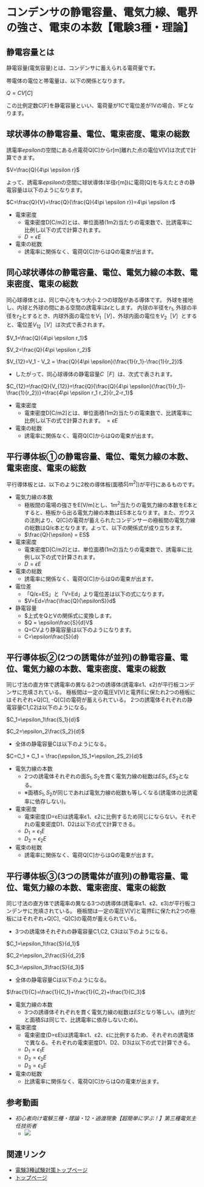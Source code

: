 # コンデンサの静電容量、電気力線、電界の強さ、電束の本数【電験3種・理論】

## 静電容量とは

静電容量(電気容量)とは、コンデンサに蓄えられる電荷量です。

帯電体の電位と帯電量は、以下の関係となります。

$Q=CV[C]$

この比例定数C[F]を静電容量といい、電荷量が1Cで電位差が1Vの場合、1Fとなります。

## 球状導体の静電容量、電位、電束密度、電束の総数

誘電率$epsilon$の空間にある点電荷Q[C]からr[m]離れた点の電位V[V]は次式で計算できます。

$V=\frac{Q}{4\pi \epsilon r}$

よって、誘電率$epsilon$の空間に球状導体(半径r[m])に電荷[Q]を与えたときの静電容量は以下のようになります。

$C=\frac{Q}{V}=\frac{Q}{\frac{Q}{4\pi \epsilon r}}=4\pi \epsilon r$

- 電束密度
    - 電束密度D[C/m2]とは、単位面積(1m2)当たりの電束数で、比誘電率に比例し以下の式で計算されます。
    - $D=\epsilon E$
- 電束の総数
    - 誘電率に関係なく、電荷Q[C]からはQの電束が出ます。

## 同心球状導体の静電容量、電位、電気力線の本数、電束密度、電束の総数

同心球導体とは、同じ中心をもつ大小２つの球殻がある導体です。
外球を接地し、内球と外球の間にある空間の誘電率は$\epsilon$とします。
内球の半径を$r_1$, 外球の半径を$r_2$とするとき、内球外面の電位を$V_1［V］$、外球内面の電位を$V_2［V］$とすると、電位差$V_{12}［V］$は次式で表されます。

$V_1=\frac{Q}{4\pi \epsilon r_1}$

$V_2=\frac{Q}{4\pi \epsilon r_2}$

$V_{12}=V_1 - V_2 = \frac{Q}{4\pi \epsilon}(\frac{1}{r_1}-\frac{1}{r_2})$

- したがって、同心球導体の静電容量$C［F］$は、次式で表されます。

$C_{12}=\frac{Q}{V_{12}}=\frac{Q}{\frac{Q}{4\pi \epsilon}(\frac{1}{r_1}-\frac{1}{r_2})}=\frac{4\pi \epsilon r_1 r_2}{r_2-r_1}$

- 電束密度
    - 電束密度D[C/m2]とは、単位面積(1m2)当たりの電束数で、比誘電率に比例し以下の式で計算されます。
    $=\epsilon E$
- 電束の総数
    - 誘電率に関係なく、電荷Q[C]からはQの電束が出ます。

## 平行導体板①の静電容量、電位、電気力線の本数、電束密度、電束の総数

平行導体板とは、以下のように2枚の導体板(面積$S[m^2]$)が平行にあるものです。

- 電気力線の本数
    - 極板間の電場の強さをE[V/m]とし、$1m^2$当たりの電気力線の本数をE本とすると、極板から出る電気力線の本数はES本となります。また、ガウスの法則より、Q[C]の電荷が蓄えられたコンデンサーの極板間の電気力線の総数はQ/ε本となります。よって、以下の関係式が成り立ちます。
    - $\frac{Q}{\epsilon} = ES$
- 電束密度
    - 電束密度D[C/m2]とは、単位面積(1m2)当たりの電束数で、誘電率に比例し以下の式で計算されます。
    - $D=\epsilon E$
- 電束の総数
    - 誘電率に関係なく、電荷Q[C]からはQの電束が出ます。
- 電位差
    - 「Q/ε=ES」と「V=Ed」より電位差は以下の式になります。
    - $V=Ed=\frac{\frac{Q}{\epsilonS}}d$
- 静電容量
    - $上式をQとVの関係式に変換します。
    - $Q = \epsilon\frac{S}{d}V$
    - Q=CVより静電容量は以下のようになります。
    - C=\epsilon\frac{S}{d}


## 平行導体板②(2つの誘電体が並列)の静電容量、電位、電気力線の本数、電束密度、電束の総数

同じ寸法の直方体で誘電率の異なる2つの誘導体(誘電率ε1、ε2)が平行板コンデンサに充填されている。
極板間は一定の電圧V[V]と電界Eに保たれ2つの極板にはそれぞれ+Q[C], -Q[C]の電荷が蓄えられている。
2つの誘電体それぞれの静電容量C1,C2は以下のようになる。

$C_1=\epsilon_1\frac{S_1}{d}$

$C_2=\epsilon_2\frac{S_2}{d}$


- 全体の静電容量Cは以下のようになる。

$C=C_1 + C_1 = \frac{\epsilon_1S_1+\epsilon_2S_2}{d}$

- 電気力線の本数
    - 2つの誘電体それぞれの面$S_1, S_2$を貫く電気力線の総数は$ES_1, ES_2$となる。
    - ※面積$S_1, S_2$が同じであれば電気力線の総数も等しくなる(誘電体の比誘電率に依存しない)。
- 電束密度
    - 電束密度(D=εE)は誘電率ε1、ε2に比例するため同じにならない。それぞれの電束密度D1、D2は以下の式で計算できる。
    - $D_1=\epsilon_1 E$
    - $D_2=\epsilon_2 E$
- 電束の総数
    - 誘電率に関係なく、電荷Q[C]からはQの電束が出ます。

## 平行導体板③(3つの誘電体が直列)の静電容量、電位、電気力線の本数、電束密度、電束の総数

同じ寸法の直方体で誘電率の異なる3つの誘導体(誘電率ε1、ε2、ε3)が平行板コンデンサに充填されている。
極板間は一定の電圧V[V]と電界Eに保たれ2つの極板にはそれぞれ+Q[C], -Q[C]の電荷が蓄えられている。

- 3つの誘電体それぞれの静電容量C1,C2, C3は以下のようになる。

$C_1=\epsilon_1\frac{S}{d_1}$

$C_2=\epsilon_2\frac{S}{d_2}$

$C_3=\epsilon_3\frac{S}{d_3}$

- 全体の静電容量Cは以下のようになる。

$\frac{1}{C}=\frac{1}{C_1}+\frac{1}{C_2}+\frac{1}{C_3}$

- 電気力線の本数
    - 3つの誘導体それぞれを貫く電気力線の総数は$ES$となり等しい。(直列だと面積$S$は同じで、比誘電率に依存しないため)。
- 電束密度
    - 電束密度(D=εE)は誘電率ε1、ε2、εに比例するため、それぞれの誘電体で異なる。それぞれの電束密度D1、D2、D3は以下の式で計算できる。
    - $D_1=\epsilon_1 E$
    - $D_2=\epsilon_2 E$
    - $D_3=\epsilon_3 E$
- 電束の総数
    - 比誘電率に関係なく、電荷Q[C]からはQの電束が出ます。

## 参考動画

- *初心者向け電験三種・理論・12・過渡現象【超簡単に学ぶ！】第三種電気主任技術者*
    - [![](https://img.youtube.com/vi/HZUpaZjXmxY/0.jpg)](https://www.youtube.com/watch?v=HZUpaZjXmxY)

## 関連リンク

- [電験3種試験対策トップページ](../index.md)
- [トップページ](../../../index.md)
